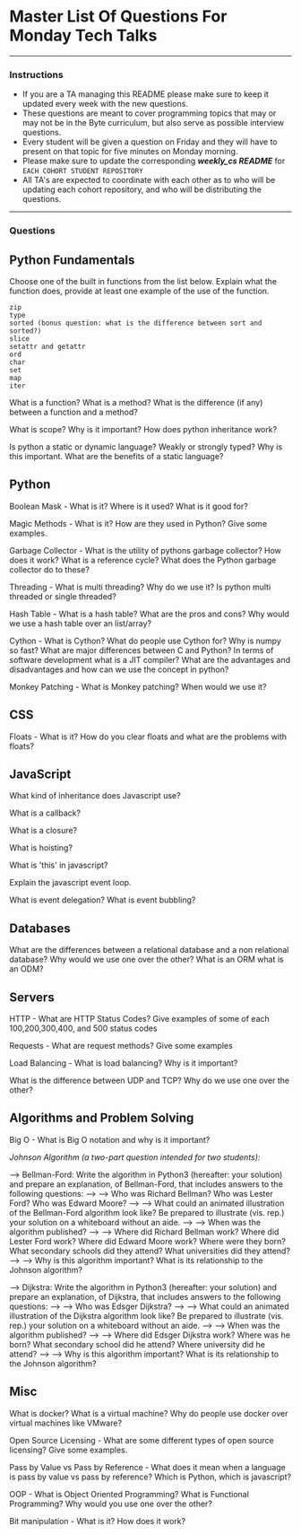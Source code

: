 # Master List Of Questions For Monday Tech Talks

---

### Instructions

* If you are a TA managing this README please make sure to keep it updated every week with the new questions. 
* These questions are meant to cover programming topics that may or may not be in the Byte curriculum, but also serve as possible interview questions. 
* Every student will be given a question on Friday and they will have to present on that topic for five minutes on Monday morning.
* Please make sure to update the corresponding ***weekly_cs README*** for `EACH COHORT STUDENT REPOSITORY`
* All TA's are expected to coordinate with each other as to who will be updating each cohort repository, and who will be distributing the questions. 

---

### Questions

## Python Fundamentals 

Choose one of the built in functions from the list below. Explain what the function does, provide at least one example of the use of the function.

```
zip
type
sorted (bonus question: what is the difference between sort and sorted?) 
slice
setattr and getattr
ord
char
set
map
iter
```

What is a function? What is a method? What is the difference (if any) between a function and a method?

What is scope? Why is it important? How does python inheritance work?

Is python a static or dynamic language? Weakly or strongly typed? Why is this important. What are the benefits of a static language?

## Python 

Boolean Mask - What is it? Where is it used? What is it good for? 

Magic Methods - What is it? How are they used in Python? Give some examples.

Garbage Collector - What is the utility of pythons garbage collector? How does it work? What is a reference cycle? What does the Python garbage collector do to these?

Threading - What is multi threading? Why do we use it? Is python multi threaded or single threaded?

Hash Table - What is a hash table? What are the pros and cons? Why would we use a hash table over an list/array?

Cython - What is Cython? What do people use Cython for? Why is numpy so fast? What are major differences between C and Python? In terms of software development what is a JIT compiler? What are the advantages and disadvantages and how can we use the concept in python?

Monkey Patching - What is Monkey patching? When would we use it?

## CSS 

Floats - What is it? How do you clear floats and what are the problems with floats?

## JavaScript

What kind of inheritance does Javascript use? 

What is a callback? 

What is a closure? 

What is hoisting?

What is 'this' in javascript?

Explain the javascript event loop.

What is event delegation? What is event bubbling?

## Databases 

What are the differences between a relational database and a non relational database? Why would we use one over the other? What is an ORM what is an ODM?

## Servers

HTTP - What are HTTP Status Codes? Give examples of some of each 100,200,300,400, and 500 status codes

Requests - What are request methods? Give some examples

Load Balancing - What is load balancing? Why is it important?

What is the difference between UDP and TCP? Why do we use one over the other?

## Algorithms and Problem Solving

Big O - What is Big O notation and why is it important?

*Johnson Algorithm (a two-part question intended for two students):*

--> Bellman-Ford: Write the algorithm in Python3 (hereafter: your solution) and prepare an explanation, of Bellman-Ford, that includes answers to the following questions:
--> --> Who was Richard Bellman? Who was Lester Ford? Who was Edward Moore?
--> --> What could an animated illustration of the Bellman-Ford algorithm look like? Be prepared to illustrate (vis. rep.) your solution on a whiteboard without an aide.
--> --> When was the algorithm published?
--> --> Where did Richard Bellman work? Where did Lester Ford work? Where did Edward Moore work? Where were they born? What secondary schools did they attend? What universities did they attend?
--> --> Why is this algorithm important? What is its relationship to the Johnson algorithm?

--> Dijkstra: Write the algorithm in Python3 (hereafter: your solution) and prepare an explanation, of Dijkstra, that includes answers to the following questions:
--> --> Who was Edsger Dijkstra?
--> --> What could an animated illustration of the Dijkstra algorithm look like? Be prepared to illustrate (vis. rep.) your solution on a whiteboard without an aide.
--> --> When was the algorithm published?
--> --> Where did Edsger Dijkstra work? Where was he born? What secondary school did he attend? Where university did he attend?
--> --> Why is this algorithm important? What is its relationship to the Johnson algorithm?

## Misc

What is docker? What is a virtual machine? Why do people use docker over virtual machines like VMware?

Open Source Licensing - What are some different types of open source licensing? Give some examples.

Pass by Value vs Pass by Reference - What does it mean when a language is pass by value vs pass by reference? Which is Python, which is javascript?

OOP - What is Object Oriented Programming? What is Functional Programming? Why would you use one over the other?

Bit manipulation - What is it? How does it work?

